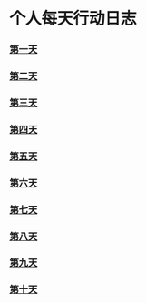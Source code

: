 # 个人每天行动日志
### [第一天](MySQL.md)
### [第二天](20170613.md)
### [第三天](20170614.md)
### [第四天]()
### [第五天]()
### [第六天]()
### [第七天]()
### [第八天]()
### [第九天]()
### [第十天]()
